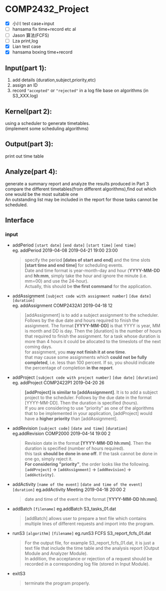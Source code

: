# COMP2432_Project

- [x] 小川 test case+input  
- [ ] hansama fix time+record etc al  
- [ ] Jason 算法(FCFS)  
- [ ] Lza print,log  
- [x] Lian test case   
- [x] hansama boxing time+record  

## Input(part 1):
1. add details (duration,subject,priority,etc)
2. assign an ID
3. record `"accepted"` or `"rejected"` in a log file base on algorithms (in S3_XXX.log)

## Kernel(part 2):
  using a scheduler to generate timetables.  
  (implement some scheduling algorithms)

## Output(part 3):
print out time table

## Analyze(part 4):
generate a summary report and analyze the results produced in Part 3  
compare the different timetables(from different algorithms),find out which one would be the most suitable one  
An outstanding list may be included in the report for those tasks cannot be scheduled.  

## Interface

### input
- addPeriod `[start date]` `[end date]` `[start time]` `[end time]`  
  eg. addPeriod 2019-04-08 2019-04-21 19:00 23:00
  >specify the period __[dates of start and end]__ and the time slots __[start time and end time]__ for scheduling events.  
  >Date and time format is year-month-day and hour (__YYYY-MM-DD__ and __hh:mm__, simply take the hour and ignore the minute (i.e. mm=00) and use the 24-hour).   
  >Actually, this should be __the first command__ for the application.

- addAssignment `[subject code with assignment number]` `[due date]` `[duration]`  
  eg. addAssignment COMP2432A1 2019-04-18 12
  >[addAssignment] is to add a subject assignment to the scheduler. Follows by the due date and hours required to finish the assignment. The format __[YYYY-MM-DD]__ is that YYYY is year, MM is month and DD is day. Then the [duration] is the number of hours that required to finish the assignment.
  >for a task whose duration is more than 4 hours it could be allocated to the timeslots of the next coming days.  
  >for assignment, you __may not finish it at one time__.   
  >that may cause some assignments which __could not be fully completed__, i.e. less than 100 percent. If so, you should indicate the percentage of completion __in the report__.
  
- addProject `[subject code with project number]` `[due date]` `[duration]`  
  eg. addProject COMP2422P1 2019-04-20 26
  >__[addProject] is similar to [addAssignment]__. It is to add a subject project to the scheduler. Follows by the due date in the format [YYYY-MM-DD]. Then the duration is specified (hours).  
  >If you are considering to use "priority" as one of the algorithms that to be implemented in your application, [addProject] would have a __higher priority__ than [addAssignment].
  
- addRevision `[subject code]` `[date and time]` `[duration]`  
  eg.addRevision COMP2000 2019-04-14 19:00 2  
  >Revision date in the format __[YYYY-MM-DD hh:mm]__. Then the duration is specified (number of hours required).  
  >this task __should be done in one off__. If the task cannot be done in one go, simply reject it.  
  >__For considering "priority"__, the order looks like the following. __`[addProject]` -> `[addAssignment]` -> `[addRevision]` -> `[addActivity]`__.  

- addActivity `[name of the event]` `[date and time of the event]` `[duration]`
  eg.addActivity Meeting 2019-04-18 20:00 2
  >date and time of the event in the format [__YYYY-MM-DD hh:mm]__.
  
- addBatch `[filename]`
  eg.addBatch S3_tasks_01.dat
  > [addBatch] allows user to prepare a text file which contains multiple lines of different requests and import into the program.

- runS3 `[algorithm]` `[filename]`
  eg.runS3 FCFS S3_report_fcfs_01.dat
  >For the output file, for example S3_report_fcfs_01.dat, it is just a text file that include the time table and the analysis report (Output Module and Analyzer Module).  
  >In addition, the acceptance or rejection of a request should be recorded in a corresponding log file (stored in Input Module).

- exitS3
  > terminate the program properly.
